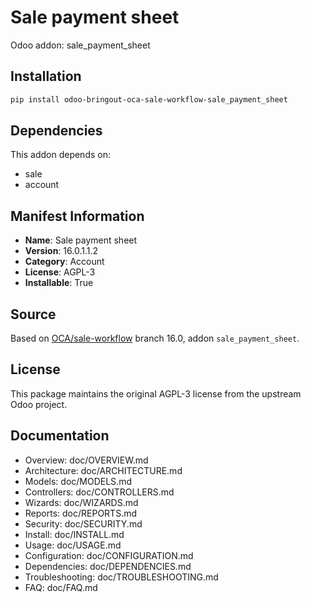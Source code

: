 # Sale payment sheet

Odoo addon: sale_payment_sheet

## Installation

```bash
pip install odoo-bringout-oca-sale-workflow-sale_payment_sheet
```

## Dependencies

This addon depends on:
- sale
- account

## Manifest Information

- **Name**: Sale payment sheet
- **Version**: 16.0.1.1.2
- **Category**: Account
- **License**: AGPL-3
- **Installable**: True

## Source

Based on [OCA/sale-workflow](https://github.com/OCA/sale-workflow) branch 16.0, addon `sale_payment_sheet`.

## License

This package maintains the original AGPL-3 license from the upstream Odoo project.

## Documentation

- Overview: doc/OVERVIEW.md
- Architecture: doc/ARCHITECTURE.md
- Models: doc/MODELS.md
- Controllers: doc/CONTROLLERS.md
- Wizards: doc/WIZARDS.md
- Reports: doc/REPORTS.md
- Security: doc/SECURITY.md
- Install: doc/INSTALL.md
- Usage: doc/USAGE.md
- Configuration: doc/CONFIGURATION.md
- Dependencies: doc/DEPENDENCIES.md
- Troubleshooting: doc/TROUBLESHOOTING.md
- FAQ: doc/FAQ.md
